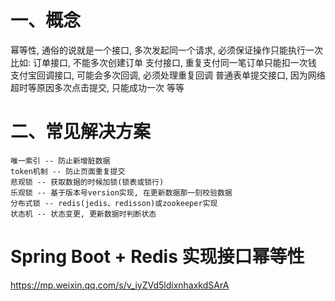 # 一、概念
幂等性, 通俗的说就是一个接口, 多次发起同一个请求, 必须保证操作只能执行一次 比如:
	订单接口, 不能多次创建订单
	支付接口, 重复支付同一笔订单只能扣一次钱
	支付宝回调接口, 可能会多次回调, 必须处理重复回调
	普通表单提交接口, 因为网络超时等原因多次点击提交, 只能成功一次 等等
	
# 二、常见解决方案
	唯一索引 -- 防止新增脏数据
	token机制 -- 防止页面重复提交
	悲观锁 -- 获取数据的时候加锁(锁表或锁行)
	乐观锁 -- 基于版本号version实现, 在更新数据那一刻校验数据
	分布式锁 -- redis(jedis、redisson)或zookeeper实现
	状态机 -- 状态变更, 更新数据时判断状态
	
# Spring Boot + Redis 实现接口幂等性
https://mp.weixin.qq.com/s/v_iyZVd5ldixnhaxkdSArA


